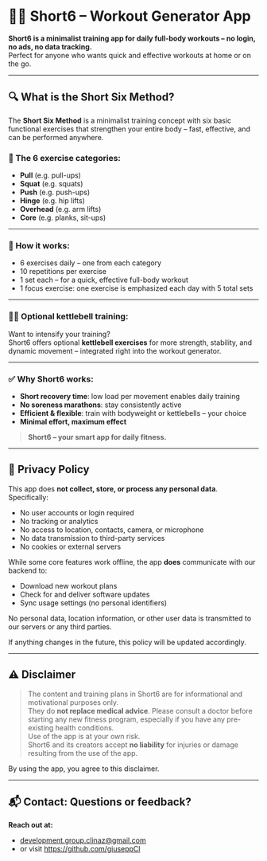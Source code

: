 # 🏋️‍♂️ Short6 – Workout Generator App

**Short6 is a minimalist training app for daily full-body workouts – no login, no ads, no data tracking.**  
Perfect for anyone who wants quick and effective workouts at home or on the go.

---

## 🔍 What is the Short Six Method?

The **Short Six Method** is a minimalist training concept with six basic functional exercises that strengthen your entire body – fast, effective, and can be performed anywhere.

### 💪 The 6 exercise categories:
- **Pull** (e.g. pull-ups)
- **Squat** (e.g. squats)
- **Push** (e.g. push-ups)
- **Hinge** (e.g. hip lifts)
- **Overhead** (e.g. arm lifts)
- **Core** (e.g. planks, sit-ups)

---

### 🧠 How it works:
- 6 exercises daily – one from each category
- 10 repetitions per exercise
- 1 set each – for a quick, effective full-body workout
- 1 focus exercise: one exercise is emphasized each day with 5 total sets

---

### 🏋️‍♀️ Optional kettlebell training:
Want to intensify your training?  
Short6 offers optional **kettlebell exercises** for more strength, stability, and dynamic movement – integrated right into the workout generator.

---

### ✅ Why Short6 works:
- **Short recovery time**: low load per movement enables daily training
- **No soreness marathons**: stay consistently active
- **Efficient & flexible**: train with bodyweight or kettlebells – your choice
- **Minimal effort, maximum effect**

> **Short6 – your smart app for daily fitness.**

---

## 📄 Privacy Policy

This app does **not collect, store, or process any personal data**.  
Specifically:

- No user accounts or login required
- No tracking or analytics
- No access to location, contacts, camera, or microphone
- No data transmission to third-party services
- No cookies or external servers

While some core features work offline, the app **does** communicate with our backend to:
- Download new workout plans
- Check for and deliver software updates
- Sync usage settings (no personal identifiers)

No personal data, location information, or other user data is transmitted to our servers or any third parties.

If anything changes in the future, this policy will be updated accordingly.

---

## ⚠️ Disclaimer

> The content and training plans in Short6 are for informational and motivational purposes only.  
> They do **not replace medical advice**. Please consult a doctor before starting any new fitness program, especially if you have any pre-existing health conditions.  
> Use of the app is at your own risk.  
> Short6 and its creators accept **no liability** for injuries or damage resulting from the use of the app.

By using the app, you agree to this disclaimer.

---

## 📬 Contact: Questions or feedback?

**Reach out at:**
- development.group.clinaz@gmail.com
- or visit https://github.com/giuseppCl